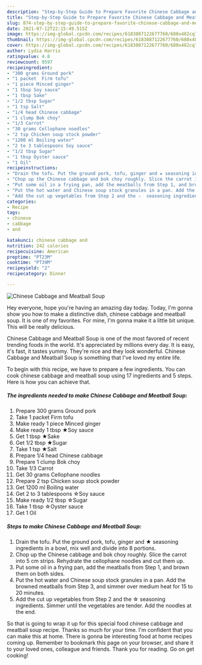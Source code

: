 ```yaml
---
description: "Step-by-Step Guide to Prepare Favorite Chinese Cabbage and Meatball Soup"
title: "Step-by-Step Guide to Prepare Favorite Chinese Cabbage and Meatball Soup"
slug: 874-step-by-step-guide-to-prepare-favorite-chinese-cabbage-and-meatball-soup
date: 2021-07-12T22:15:49.515Z
image: https://img-global.cpcdn.com/recipes/6183087122677760/680x482cq70/chinese-cabbage-and-meatball-soup-recipe-main-photo.jpg
thumbnail: https://img-global.cpcdn.com/recipes/6183087122677760/680x482cq70/chinese-cabbage-and-meatball-soup-recipe-main-photo.jpg
cover: https://img-global.cpcdn.com/recipes/6183087122677760/680x482cq70/chinese-cabbage-and-meatball-soup-recipe-main-photo.jpg
author: Lydia Harris
ratingvalue: 4.8
reviewcount: 9597
recipeingredient:
- "300 grams Ground pork"
- "1 packet  Firm tofu"
- "1 piece Minced ginger"
- "1 tbsp Soy sauce"
- "1 tbsp Sake"
- "1/2 tbsp Sugar"
- "1 tsp Salt"
- "1/4 head Chinese cabbage"
- "1 clump Bok choy"
- "1/3 Carrot"
- "30 grams Cellophane noodles"
- "2 tsp Chicken soup stock powder"
- "1200 ml Boiling water"
- "2 to 3 tablespoons Soy sauce"
- "1/2 tbsp Sugar"
- "1 tbsp Oyster sauce"
- "1 Oil"
recipeinstructions:
- "Drain the tofu. Put the ground pork, tofu, ginger and ★ seasoning ingredients in a bowl, mix well and divide into 8 portions."
- "Chop up the Chinese cabbage and bok choy roughly. Slice the carrot into 5 cm strips. Rehydrate the cellophane noodles and cut them up."
- "Put some oil in a frying pan, add the meatballs from Step 1, and brown them on both sides."
- "Put the hot water and Chinese soup stock granules in a pan. Add the browned meatballs from Step 3, and simmer over medium heat for 15 to 20 minutes."
- "Add the cut up vegetables from Step 2 and the ☆  seasoning ingredients. Simmer until the vegetables are tender. Add the noodles at the end."
categories:
- Recipe
tags:
- chinese
- cabbage
- and

katakunci: chinese cabbage and 
nutrition: 242 calories
recipecuisine: American
preptime: "PT23M"
cooktime: "PT39M"
recipeyield: "2"
recipecategory: Dinner

---
```



![Chinese Cabbage and Meatball Soup](https://img-global.cpcdn.com/recipes/6183087122677760/680x482cq70/chinese-cabbage-and-meatball-soup-recipe-main-photo.jpg)

Hey everyone, hope you're having an amazing day today. Today, I'm gonna show you how to make a distinctive dish, chinese cabbage and meatball soup. It is one of my favorites. For mine, I'm gonna make it a little bit unique. This will be really delicious.

Chinese Cabbage and Meatball Soup is one of the most favored of recent trending foods in the world. It's appreciated by millions every day. It is easy, it's fast, it tastes yummy. They're nice and they look wonderful. Chinese Cabbage and Meatball Soup is something that I've loved my entire life.




To begin with this recipe, we have to prepare a few ingredients. You can cook chinese cabbage and meatball soup using 17 ingredients and 5 steps. Here is how you can achieve that.

<!--inarticleads1-->

##### The ingredients needed to make Chinese Cabbage and Meatball Soup:

1. Prepare 300 grams Ground pork
1. Take 1 packet  Firm tofu
1. Make ready 1 piece Minced ginger
1. Make ready 1 tbsp ★Soy sauce
1. Get 1 tbsp ★Sake
1. Get 1/2 tbsp ★Sugar
1. Take 1 tsp ★Salt
1. Prepare 1/4 head Chinese cabbage
1. Prepare 1 clump Bok choy
1. Take 1/3 Carrot
1. Get 30 grams Cellophane noodles
1. Prepare 2 tsp Chicken soup stock powder
1. Get 1200 ml Boiling water
1. Get 2 to 3 tablespoons ☆Soy sauce
1. Make ready 1/2 tbsp ☆Sugar
1. Take 1 tbsp ☆Oyster sauce
1. Get 1 Oil




<!--inarticleads2-->

##### Steps to make Chinese Cabbage and Meatball Soup:

1. Drain the tofu. Put the ground pork, tofu, ginger and ★ seasoning ingredients in a bowl, mix well and divide into 8 portions.
1. Chop up the Chinese cabbage and bok choy roughly. Slice the carrot into 5 cm strips. Rehydrate the cellophane noodles and cut them up.
1. Put some oil in a frying pan, add the meatballs from Step 1, and brown them on both sides.
1. Put the hot water and Chinese soup stock granules in a pan. Add the browned meatballs from Step 3, and simmer over medium heat for 15 to 20 minutes.
1. Add the cut up vegetables from Step 2 and the ☆  seasoning ingredients. Simmer until the vegetables are tender. Add the noodles at the end.




So that is going to wrap it up for this special food chinese cabbage and meatball soup recipe. Thanks so much for your time. I'm confident that you can make this at home. There is gonna be interesting food at home recipes coming up. Remember to bookmark this page on your browser, and share it to your loved ones, colleague and friends. Thank you for reading. Go on get cooking!
